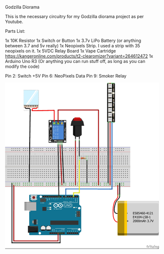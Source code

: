 Godzilla Diorama

This is the necessary circuitry for my Godzilla diorama project as per Youtube.

Parts List:

1x 10K Resistor
1x Switch or Button
1x 3.7v LiPo Battery (or anything between 3.7 and 5v really)
1x Neopixels Strip.  I used a strip with 35 neopixels on it.
1x 5VDC Relay Board
1x Vape Cartridge https://kangeronline.com/products/t2-clearomizer?variant=264612472
1x Arduino Uno R3 (Or anything you can run stuff off, as long as you can modify the code)

Pin 2: Switch +5V
Pin 6: NeoPixels Data
Pin 9: Smoker Relay

![Image description](https://github.com/marhod/GodzillaDiorama/blob/master/Godzilla%20Circuit.jpg?raw=true)
